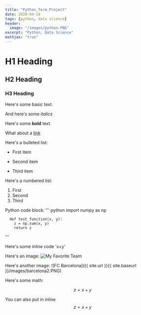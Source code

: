 ```yaml
---
title: "Python_Term_Project"
date: 2020-04-14
tags: [python, data science]
header:
  image: "/images/python.PNG"
excerpt: "Python, Data Science"
mathjax: "true"
---
```


# H1 Heading

## H2 Heading

### H3 Heading

Here's some basic text.

And here's some *italics*

Here's some **bold** text.

What about a [link](https://github.com/)

Here's a bulleted list:
* First item
+ Second item
- Third item

Here's a numbered list:
1. First
2. Second
3. Third

Python code block:
''' python
      import numpy as np
    
      def test_function(x, y):
        z = np.sum(x, y)
        return z     
'''

Here's some inline code 'x+y'

Here's an image:
<img src="{{ site.url }}{{ site.baseurl }}/images/barcelona2.PNG" alt="My Favorite Team">

Here's another image:
![FC Barcelona]({{ site.url }}{{ site.baseurl }}/images/barcelona2.PNG)

Here's some math:

$$z=x+y$$

You can also put in inline $$z=x+y$$

